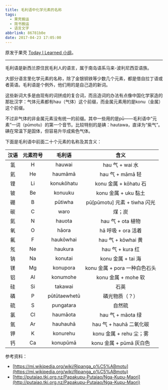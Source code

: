 ```yaml
---
title: 毛利语中化学元素的名称
tags:
  - 果壳搬运
  - 简书搬运
  - 语言文字
abbrlink: 86781b0e
date: 2017-04-23 17:05:00
---
```


原发于果壳 [Today I Learned 小组](http://www.guokr.com/post/695992/)。

---

毛利语是新西兰原住民毛利人的语言，属于南岛语系马来-波利尼西亚语族。

大部分语言里化学元素的名称，除了金银铜铁等少数几个元素，都是借自拉丁语或者英语。毛利语是个例外，他们用的是自己造的新词。

这些新词大多是由现有的词拼成的复合词，而且造词的办法有点像中国化学家造的那批汉字：气体元素都有hau（气体）这个前缀，而金属元素用的是konu（金属）这个前缀。

不过非气体的非金属元素没有统一的前缀。其中一些用的是pū——毛利语中“元素”一词（pūmotu）的第一个音节。比较特别的是碘：hautawa，直译为“紫气”。碘在常温下是固体，但容易升华成紫色气体。

<!-- more -->

下面是毛利语中前面二十个元素的名称及其含义：

| 汉语 | 元素符号 | 毛利语 | 含义 |
|:-:|:-:|:-:|:-:|
| 氢 | H | hauwai | hau 气 + wai 水 |
| 氦 | He | haumāmā | hau 气 + māmā 轻 |
| 锂 | Li | konukōhatu | konu 金属 + kōhatu 石 |
| 铍 | Be | konuuku | konu 金属 + uku 黏土 |
| 硼 | B | pūtiwha | pū[pūmotu] 元素 + tiwha 闪光 |
| 碳 | C | waro | 煤；炭 |
| 氮 | N | hauota | hau 气 + ota 植物 |
| 氧 | O | hāora | hā 呼吸 + ora 活着 |
| 氟 | F | haukōwhai | hau 气 + kōwhai 黄 |
| 氖 | Ne | haukura | hau 气 + kura 红 |
| 钠 | Na | konutai | konu 金属 + tai 海 |
| 镁 | Mg | konupora | konu 金属 + pora 一种白色石头 |
| 铝 | Al | konumohe | konu 金属 + mohe 软 |
| 硅 | Si | takawai  | 石英 |
| 磷 | P | pūtūtaewhetū | 磷光物质（？） |
| 硫 | S | pungatara | 自然硫 |
| 氯 | Cl | haumāota | hau 气 + māota 绿 |
| 氩 | Ar | hauhauhā | hau 气 + hauhā 二氧化碳 |
| 钾 | K | konurehu | konu 金属 + rehu 尘；雾 |
| 钙 | Ca | konupūmā | konu 金属 + pūmā 灰白色 |

参考资料：

* [https://mi.wikipedia.org/wiki/Ripanga_p%C5%ABmotu](https://mi.wikipedia.org/wiki/Ripanga_p%C5%ABmotu)
* [http://putaiao.tki.org.nz/Papakupu-Putaiao/Nga-Kupu-Maori](http://putaiao.tki.org.nz/Papakupu-Putaiao/Nga-Kupu-Maori)
